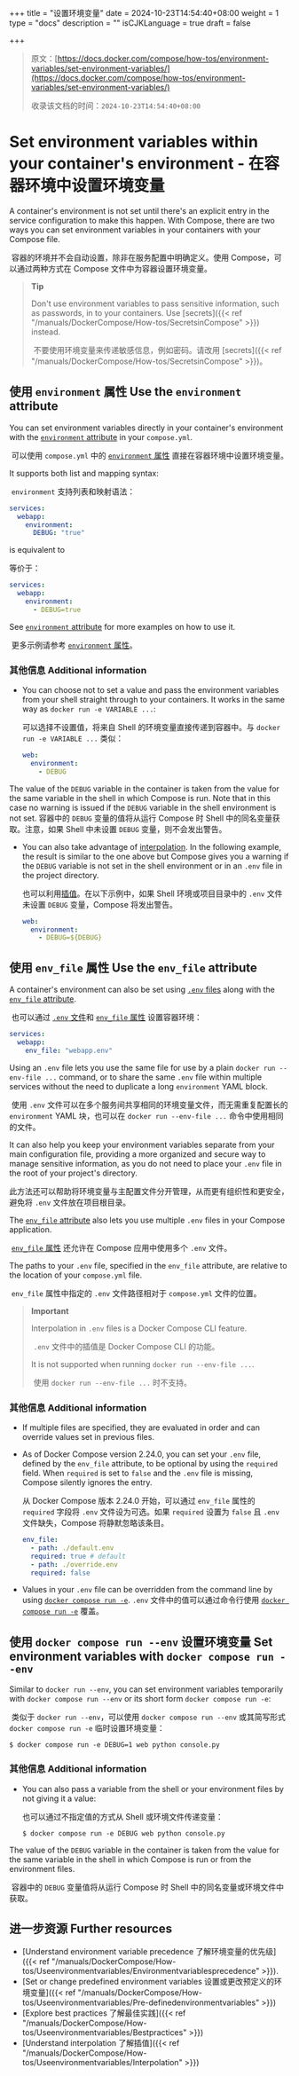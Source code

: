 +++
title = "设置环境变量"
date = 2024-10-23T14:54:40+08:00
weight = 1
type = "docs"
description = ""
isCJKLanguage = true
draft = false

+++

> 原文：[https://docs.docker.com/compose/how-tos/environment-variables/set-environment-variables/](https://docs.docker.com/compose/how-tos/environment-variables/set-environment-variables/)
>
> 收录该文档的时间：`2024-10-23T14:54:40+08:00`

# Set environment variables within your container's environment  - 在容器环境中设置环境变量

A container's environment is not set until there's an explicit entry in the service configuration to make this happen. With Compose, there are two ways you can set environment variables in your containers with your Compose file.

​	容器的环境并不会自动设置，除非在服务配置中明确定义。使用 Compose，可以通过两种方式在 Compose 文件中为容器设置环境变量。

> **Tip**
>
> 
>
> Don't use environment variables to pass sensitive information, such as passwords, in to your containers. Use [secrets]({{< ref "/manuals/DockerCompose/How-tos/SecretsinCompose" >}}) instead.
>
> ​	不要使用环境变量来传递敏感信息，例如密码。请改用 [secrets]({{< ref "/manuals/DockerCompose/How-tos/SecretsinCompose" >}})。

## 使用 `environment` 属性 Use the `environment` attribute

You can set environment variables directly in your container's environment with the [`environment` attribute](https://docs.docker.com/reference/compose-file/services/#environment) in your `compose.yml`.

​	可以使用 `compose.yml` 中的 [`environment` 属性](https://docs.docker.com/reference/compose-file/services/#environment) 直接在容器环境中设置环境变量。

It supports both list and mapping syntax:

​	`environment` 支持列表和映射语法：

```yaml
services:
  webapp:
    environment:
      DEBUG: "true"
```

is equivalent to

等价于：

```yaml
services:
  webapp:
    environment:
      - DEBUG=true
```

See [`environment` attribute](https://docs.docker.com/reference/compose-file/services/#environment) for more examples on how to use it.

​	更多示例请参考 [`environment` 属性](https://docs.docker.com/reference/compose-file/services/#environment)。

### 其他信息 Additional information

- You can choose not to set a value and pass the environment variables from your shell straight through to your containers. It works in the same way as `docker run -e VARIABLE ...`:

  可以选择不设置值，将来自 Shell 的环境变量直接传递到容器中。与 `docker run -e VARIABLE ...` 类似：

  ```yaml
  web:
    environment:
      - DEBUG
  ```

The value of the `DEBUG` variable in the container is taken from the value for the same variable in the shell in which Compose is run. Note that in this case no warning is issued if the `DEBUG` variable in the shell environment is not set. 容器中的 `DEBUG` 变量的值将从运行 Compose 时 Shell 中的同名变量获取。注意，如果 Shell 中未设置 `DEBUG` 变量，则不会发出警告。

- You can also take advantage of [interpolation](https://docs.docker.com/compose/how-tos/environment-variables/variable-interpolation/#interpolation-syntax). In the following example, the result is similar to the one above but Compose gives you a warning if the `DEBUG` variable is not set in the shell environment or in an `.env` file in the project directory.

  也可以利用[插值](https://docs.docker.com/compose/how-tos/environment-variables/variable-interpolation/#interpolation-syntax)。在以下示例中，如果 Shell 环境或项目目录中的 `.env` 文件未设置 `DEBUG` 变量，Compose 将发出警告。

  ```yaml
  web:
    environment:
      - DEBUG=${DEBUG}
  ```

## 使用 `env_file` 属性 Use the `env_file` attribute

A container's environment can also be set using [`.env` files](https://docs.docker.com/compose/how-tos/environment-variables/variable-interpolation/#env-file) along with the [`env_file` attribute](https://docs.docker.com/reference/compose-file/services/#env_file).

​	也可以通过 [`.env` 文件](https://docs.docker.com/compose/how-tos/environment-variables/variable-interpolation/#env-file)和 [`env_file` 属性](https://docs.docker.com/reference/compose-file/services/#env_file) 设置容器环境：

```yaml
services:
  webapp:
    env_file: "webapp.env"
```

Using an `.env` file lets you use the same file for use by a plain `docker run --env-file ...` command, or to share the same `.env` file within multiple services without the need to duplicate a long `environment` YAML block.

​	使用 `.env` 文件可以在多个服务间共享相同的环境变量文件，而无需重复配置长的 `environment` YAML 块，也可以在 `docker run --env-file ...` 命令中使用相同的文件。

It can also help you keep your environment variables separate from your main configuration file, providing a more organized and secure way to manage sensitive information, as you do not need to place your `.env` file in the root of your project's directory.

​	此方法还可以帮助将环境变量与主配置文件分开管理，从而更有组织性和更安全，避免将 `.env` 文件放在项目根目录。

The [`env_file` attribute](https://docs.docker.com/reference/compose-file/services/#env_file) also lets you use multiple `.env` files in your Compose application.

​	[`env_file` 属性](https://docs.docker.com/reference/compose-file/services/#env_file) 还允许在 Compose 应用中使用多个 `.env` 文件。

The paths to your `.env` file, specified in the `env_file` attribute, are relative to the location of your `compose.yml` file.

​	`env_file` 属性中指定的 `.env` 文件路径相对于 `compose.yml` 文件的位置。

> **Important**
>
> 
>
> Interpolation in `.env` files is a Docker Compose CLI feature.
>
> ​	`.env` 文件中的插值是 Docker Compose CLI 的功能。
>
> It is not supported when running `docker run --env-file ...`.
>
> ​	使用 `docker run --env-file ...` 时不支持。

### 其他信息 Additional information

- If multiple files are specified, they are evaluated in order and can override values set in previous files. 

- As of Docker Compose version 2.24.0, you can set your `.env` file, defined by the `env_file` attribute, to be optional by using the `required` field. When `required` is set to `false` and the `.env` file is missing, Compose silently ignores the entry.

  从 Docker Compose 版本 2.24.0 开始，可以通过 `env_file` 属性的 `required` 字段将 `.env` 文件设为可选。如果 `required` 设置为 `false` 且 `.env` 文件缺失，Compose 将静默忽略该条目。

  ```yaml
  env_file:
    - path: ./default.env
    required: true # default
    - path: ./override.env
    required: false
  ```

- Values in your `.env` file can be overridden from the command line by using [`docker compose run -e`](https://docs.docker.com/compose/how-tos/environment-variables/set-environment-variables/#set-environment-variables-with-docker-compose-run---env). `.env` 文件中的值可以通过命令行使用 [`docker compose run -e`](https://docs.docker.com/compose/how-tos/environment-variables/set-environment-variables/#set-environment-variables-with-docker-compose-run---env) 覆盖。

## 使用 `docker compose run --env` 设置环境变量 Set environment variables with `docker compose run --env`

Similar to `docker run --env`, you can set environment variables temporarily with `docker compose run --env` or its short form `docker compose run -e`:

​	类似于 `docker run --env`，可以使用 `docker compose run --env` 或其简写形式 `docker compose run -e` 临时设置环境变量：

```console
$ docker compose run -e DEBUG=1 web python console.py
```

### 其他信息 Additional information

- You can also pass a variable from the shell or your environment files by not giving it a value:

  也可以通过不指定值的方式从 Shell 或环境文件传递变量：

  ```console
  $ docker compose run -e DEBUG web python console.py
  ```

The value of the `DEBUG` variable in the container is taken from the value for the same variable in the shell in which Compose is run or from the environment files.

​	容器中的 `DEBUG` 变量值将从运行 Compose 时 Shell 中的同名变量或环境文件中获取。

## 进一步资源 Further resources

- [Understand environment variable precedence 了解环境变量的优先级]({{< ref "/manuals/DockerCompose/How-tos/Useenvironmentvariables/Environmentvariablesprecedence" >}}).
- [Set or change predefined environment variables 设置或更改预定义的环境变量]({{< ref "/manuals/DockerCompose/How-tos/Useenvironmentvariables/Pre-definedenvironmentvariables" >}})
- [Explore best practices 了解最佳实践]({{< ref "/manuals/DockerCompose/How-tos/Useenvironmentvariables/Bestpractices" >}})
- [Understand interpolation 了解插值]({{< ref "/manuals/DockerCompose/How-tos/Useenvironmentvariables/Interpolation" >}})
